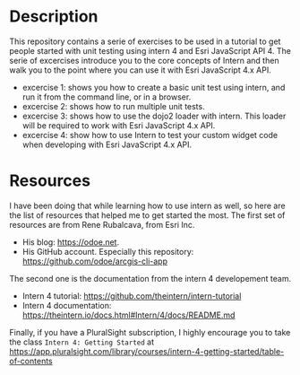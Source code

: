 # Description

This repository contains a serie of exercises to be used in a tutorial to get people started with unit testing using intern 4 and Esri JavaScript API 4. The serie of excercises introduce you to the core concepts of Intern and then walk you to the point where you can use it with Esri JavaScript 4.x API.

- excercise 1: shows you how to create a basic unit test using intern, and run it from the command line, or in a browser.
- excercise 2: shows how to run multiple unit tests.
- excercise 3: shows how to use the dojo2 loader with intern. This loader will be required to work with Esri JavaScript 4.x API.
- excercise 4: show how to use Intern to test your custom widget code when developing with Esri JavaScript 4.x API.

# Resources

I have been doing that while learning how to use intern as well, so here are the list of resources that helped me to get started the most. The first set of resources are from Rene Rubalcava, from Esri Inc.

- His blog: https://odoe.net.
- His GitHub account. Especially this repository: https://github.com/odoe/arcgis-cli-app

The second one is the documentation from the intern 4 developement team.

- Intern 4 tutorial: https://github.com/theintern/intern-tutorial
- Intern 4 documentation: https://theintern.io/docs.html#Intern/4/docs/README.md

Finally, if you have a PluralSight subscription, I highly encourage you to take the class `Intern 4: Getting Started` at https://app.pluralsight.com/library/courses/intern-4-getting-started/table-of-contents
